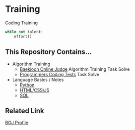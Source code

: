 # Training
Coding Training
```python
while not talent:
    effort()
```

## This Repository Contains...
* Algorithm Training
  * [Baekjoon Online Judge](https://www.acmicpc.net/) Algorithm Training Task Solve  
  * [Programmers Coding Tests](https://programmers.co.kr/) Task Solve
* Language Basics / Notes
  * [Python](./note/lang/python)
  * [HTML/CSS/JS](./note/lang/html_css_js)
  * [SQL](./note/lang/sql.md)

## Related Link
[BOJ Profile](https://www.acmicpc.net/user/belline0124)  